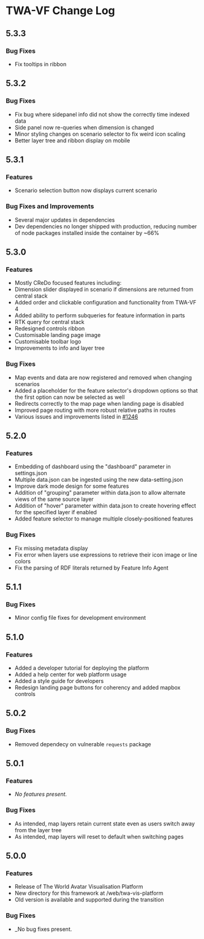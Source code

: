 
# TWA-VF Change Log

[//]: # (Note that version headers need to start with "## " characters to be picked up by some automated scripts)

## 5.3.3

### Bug Fixes

* Fix tooltips in ribbon

## 5.3.2

### Bug Fixes

* Fix bug where sidepanel info did not show the correctly time indexed data
* Side panel now re-queries when dimension is changed
* Minor styling changes on scenario selector to fix weird icon scaling
* Better layer tree and ribbon display on mobile

## 5.3.1

### Features

* Scenario selection button now displays current scenario

### Bug Fixes and Improvements

* Several major updates in dependencies
* Dev dependencies no longer shipped with production, reducing number of node packages installed inside the container by ~66%

## 5.3.0

### Features

* Mostly CReDo focused features including:
* Dimension slider displayed in scenario if dimensions are returned from central stack
* Added order and clickable configuration and functionality from TWA-VF 4
* Added ability to perform subqueries for feature information in parts
* RTK query for central stack
* Redesigned controls ribbon
* Customisable landing page image
* Customisable toolbar logo
* Improvements to info and layer tree

### Bug Fixes

* Map events and data are now registered and removed when changing scenarios
* Added a placeholder for the feature selector's dropdown options so that the first option can now be selected as well
* Redirects correctly to the map page when landing page is disabled
* Improved page routing with more robust relative paths in routes
* Various issues and improvements listed in [#1246](https://github.com/cambridge-cares/TheWorldAvatar/issues/1246)

## 5.2.0

### Features

* Embedding of dashboard using the "dashboard" parameter in settings.json
* Multiple data.json can be ingested using the new data-setting.json
* Improve dark mode design for some features
* Addition of "grouping" parameter within data.json to allow alternate views of the same source layer
* Addition of "hover" parameter within data.json to create hovering effect for the specified layer if enabled
* Added feature selector to manage multiple closely-positioned features

### Bug Fixes

* Fix missing metadata display
* Fix error when layers use expressions to retrieve their icon image or line colors
* Fix the parsing of RDF literals returned by Feature Info Agent

## 5.1.1

### Bug Fixes

* Minor config file fixes for development environment

## 5.1.0

### Features

* Added a developer tutorial for deploying the platform
* Added a help center for web platform usage
* Added a style guide for developers
* Redesign landing page buttons for coherency and added mapbox controls

## 5.0.2

### Bug Fixes

* Removed dependecy on vulnerable `requests` package

## 5.0.1

### Features

* _No features present._

### Bug Fixes

* As intended, map layers retain current state even as users switch away from the layer tree
* As intended, map layers will reset to default when switching pages

## 5.0.0

### Features

* Release of The World Avatar Visualisation Platform
* New directory for this framework at /web/twa-vis-platform
* Old version is available and supported during the transition

### Bug Fixes

* _No bug fixes present.
